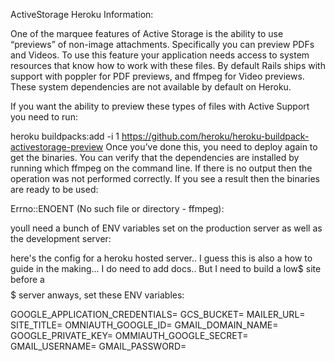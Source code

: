 ActiveStorage Heroku Information:

One of the marquee features of Active Storage is the ability to use “previews” of non-image attachments. Specifically you can preview PDFs and Videos. To use this feature your application needs access to system resources that know how to work with these files. By default Rails ships with support with poppler for PDF previews, and ffmpeg for Video previews. These system dependencies are not available by default on Heroku.

If you want the ability to preview these types of files with Active Support you need to run:

heroku buildpacks:add -i 1 https://github.com/heroku/heroku-buildpack-activestorage-preview
Once you’ve done this, you need to deploy again to get the binaries. You can verify that the dependencies are installed by running which ffmpeg on the command line. If there is no output then the operation was not performed correctly. If you see a result then the binaries are ready to be used:

Errno::ENOENT (No such file or directory - ffmpeg):


youll need a bunch of ENV variables set on the production server as well as the development server:

here's the config for a heroku hosted server.. I guess this is also a how to guide in the making... I do need to add docs.. But I need to build a low$ site before a $$$$$ server anways, set these ENV variables:

GOOGLE_APPLICATION_CREDENTIALS=
GCS_BUCKET=
MAILER_URL=
SITE_TITLE=
OMNIAUTH_GOOGLE_ID=
GMAIL_DOMAIN_NAME=
GOOGLE_PRIVATE_KEY=
OMMIAUTH_GOOGLE_SECRET=
GMAIL_USERNAME=
GMAIL_PASSWORD=

